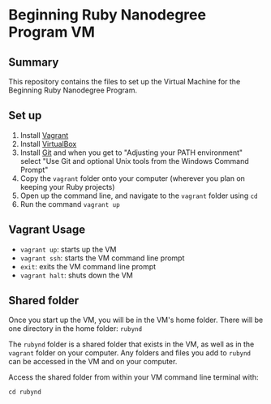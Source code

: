# Beginning Ruby Nanodegree Program VM

## Summary
This repository contains the files to set up the Virtual Machine
for the Beginning Ruby Nanodegree Program.

## Set up

1. Install [Vagrant](https://www.vagrantup.com/downloads.html)
2. Install [VirtualBox](https://www.virtualbox.org/wiki/Downloads)
2. Install [Git](https://git-scm.com/downloads) and when you get to "Adjusting your PATH environment" select "Use Git and optional Unix tools from the Windows Command Prompt"
3. Copy the `vagrant` folder onto your computer (wherever you plan on keeping your Ruby projects)
4. Open up the command line, and navigate to the `vagrant` folder using `cd`
5. Run the command `vagrant up`

## Vagrant Usage

* `vagrant up`: starts up the VM
* `vagrant ssh`: starts the VM command line prompt
* `exit`: exits the VM command line prompt
* `vagrant halt`: shuts down the VM

## Shared folder

Once you start up the VM, you will be in the VM's home folder. There will
be one directory in the home folder: `rubynd`

The `rubynd` folder is a shared folder that exists in the VM, as well as in the `vagrant` folder on your computer. Any folders and files you add to `rubynd` can be accessed in the VM and on your computer.

Access the shared folder from within your VM command line terminal with:

```
cd rubynd
```
